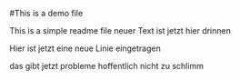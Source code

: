 
#This is a demo file 

This is a simple readme file 
neuer Text ist jetzt hier drinnen

Hier ist jetzt eine neue Linie eingetragen

das gibt jetzt probleme hoffentlich nicht zu schlimm 